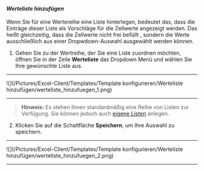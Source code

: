 #### *Werteliste hinzufügen*  

Wenn Sie für eine Wertereihe eine Liste hinterlegen, bedeutet das, dass die Einträge dieser Liste als Vorschläge für die Zellwerte angezeigt werden. Das heißt gleichzeitig, dass die Zellwerte nicht frei befüllt , sondern die Werte ausschließlich aus einer Dropwdown-Auswahl ausgewählt werden können.

1) Gehen Sie zu der Wertreihe, der Sie eine Liste zuordnen möchten, öffnen Sie in der Zeile **Werteliste** das Dropdown Menü und wählen Sie Ihre gewünschte Liste aus.  
  
---
![](/Pictures/Excel-Client/Templates/Template konfigurieren/Werteliste hinzufügen/werteliste_hinzufuegen_1.png)

---

> **Hinweis:** Es stehen Ihnen standardmäßig eine Reihe von Listen zur Verfügung. Sie können jedoch auch [eigene Listen](../../listen-und-formate.md) anlegen.  

2) Klicken Sie auf die Schaltfläche **Speichern**, um Ihre Auswahl zu speichern.  

---
![](/Pictures/Excel-Client/Templates/Template konfigurieren/Werteliste hinzufügen/werteliste_hinzufuegen_2.png)

---